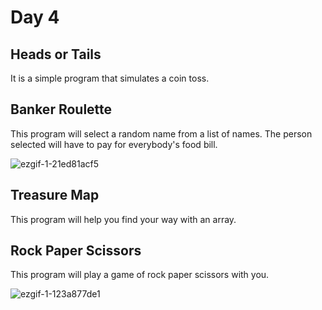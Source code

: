 # Day 4

## Heads or Tails
It is a simple program that simulates a coin toss.


## Banker Roulette
This program will select a random name from a list of names. The person selected will have to pay for everybody's food bill.


![ezgif-1-21ed81acf5](https://user-images.githubusercontent.com/104169955/221437024-5dbec673-d4af-4956-881e-82749e460f66.gif)

## Treasure Map
This program will help you find your way with an array.


## Rock Paper Scissors
This program will play a game of rock paper scissors with you.


![ezgif-1-123a877de1](https://user-images.githubusercontent.com/104169955/221437139-540439db-aa77-48b7-b577-00913ba28ab1.gif)
